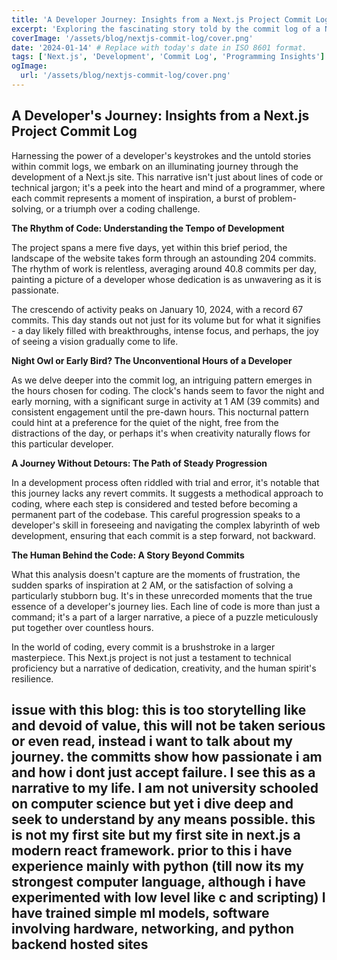 ```yaml
---
title: 'A Developer Journey: Insights from a Next.js Project Commit Log'
excerpt: 'Exploring the fascinating story told by the commit log of a Next.js website development.'
coverImage: '/assets/blog/nextjs-commit-log/cover.png'
date: '2024-01-14' # Replace with today's date in ISO 8601 format.
tags: ['Next.js', 'Development', 'Commit Log', 'Programming Insights']
ogImage:
  url: '/assets/blog/nextjs-commit-log/cover.png'
---
```


## A Developer's Journey: Insights from a Next.js Project Commit Log 

Harnessing the power of a developer's keystrokes and the untold stories within commit logs, we embark on an illuminating journey through the development of a Next.js site. This narrative isn't just about lines of code or technical jargon; it's a peek into the heart and mind of a programmer, where each commit represents a moment of inspiration, a burst of problem-solving, or a triumph over a coding challenge.

**The Rhythm of Code: Understanding the Tempo of Development**

The project spans a mere five days, yet within this brief period, the landscape of the website takes form through an astounding 204 commits. The rhythm of work is relentless, averaging around 40.8 commits per day, painting a picture of a developer whose dedication is as unwavering as it is passionate.

The crescendo of activity peaks on January 10, 2024, with a record 67 commits. This day stands out not just for its volume but for what it signifies - a day likely filled with breakthroughs, intense focus, and perhaps, the joy of seeing a vision gradually come to life.

**Night Owl or Early Bird? The Unconventional Hours of a Developer**

As we delve deeper into the commit log, an intriguing pattern emerges in the hours chosen for coding. The clock's hands seem to favor the night and early morning, with a significant surge in activity at 1 AM (39 commits) and consistent engagement until the pre-dawn hours. This nocturnal pattern could hint at a preference for the quiet of the night, free from the distractions of the day, or perhaps it's when creativity naturally flows for this particular developer.

**A Journey Without Detours: The Path of Steady Progression**

In a development process often riddled with trial and error, it's notable that this journey lacks any revert commits. It suggests a methodical approach to coding, where each step is considered and tested before becoming a permanent part of the codebase. This careful progression speaks to a developer's skill in foreseeing and navigating the complex labyrinth of web development, ensuring that each commit is a step forward, not backward.

**The Human Behind the Code: A Story Beyond Commits**

What this analysis doesn't capture are the moments of frustration, the sudden sparks of inspiration at 2 AM, or the satisfaction of solving a particularly stubborn bug. It's in these unrecorded moments that the true essence of a developer's journey lies. Each line of code is more than just a command; it's a part of a larger narrative, a piece of a puzzle meticulously put together over countless hours.

In the world of coding, every commit is a brushstroke in a larger masterpiece. This Next.js project is not just a testament to technical proficiency but a narrative of dedication, creativity, and the human spirit's resilience.


## issue with this blog: this is too storytelling like and devoid of value, this will not be taken serious or even read, instead i want to talk about my journey. the committs show how passionate i am and how i dont just accept failure. I see this as a narrative to my life. I am not university schooled on computer science but yet i dive deep and seek to understand by any means possible. this is not my first site but my first site in next.js a modern react framework. prior to this i have experience mainly with python (till now its my strongest computer language, although i have experimented with low level like c and scripting) I have trained simple ml models, software involving hardware, networking, and python backend hosted sites
